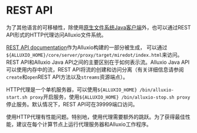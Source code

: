 # REST API

为了其他语言的可移植性，除使用[原生文件系统Java客户端](../api/FS-API.md)外，也可以通过REST API形式的HTTP代理访问Alluxio文件系统。

[REST API documentation](https://docs.alluxio.io/os/restdoc/stable/proxy/index.html)作为Alluxio构建的一部分被生成，
可以通过`${ALLUXIO_HOME}/core/server/proxy/target/miredot/index.html`来访问。 REST API和Alluxio Java API之间的主要区别在于如何表示流。Alluxio Java API
可以使用内存中的流，REST API将流的创建和访问分离（有关详细信息请参阅`create`和`open`REST API方法以及`streams`资源端点）。

HTTP代理是一个单机服务器，可以使用`${ALLUXIO_HOME} /bin/alluxio-start.sh proxy`开启服务，使用`${ALLUXIO_HOME} /bin/alluxio-stop.sh proxy`停止服务。默认情况下，REST API可在39999端口访问。

使用HTTP代理有性能问题。特别地，使用代理需要额外的跳跃。为了获得最佳性能，建议在每个计算节点上运行代理服务器和Alluxio工作程序。
